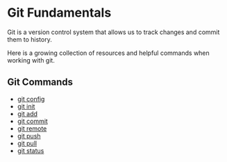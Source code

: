 # Git Fundamentals

Git is a version control system that allows us to track changes and commit them to history.

Here is a growing collection of resources and helpful commands when working with git.

## Git Commands
- [git config](./Commands/Config.md)
- [git init](./commands/Init.md)
- [git add](./Commands/Add.md)
- [git commit](./Commands/Commit.md)
- [git remote](./Commands/Remote.md)
- [git push](./Commands/Push.md)
- [git pull](./Commands/Pull.md)
- [git status](./Commands/Status.md)